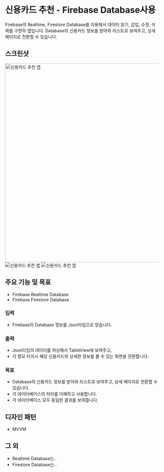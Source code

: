 # 신용카드 추천 - Firebase Database사용
Firebase의 Realtime, Firestore Database를 이용해서 데이터 읽기, 삽입, 수정, 삭제를 구현하 앱입니다.
Database의 신용카드 정보를 받아와 리스트로 보여주고, 상세 페이지로 전환할 수 있습니다.


## 스크린샷
<img src="https://user-images.githubusercontent.com/104996680/203260852-89c0279b-9629-4d95-987a-d09b87a7dac3.png" alt="신용카드 추천 앱" width="650">
<img src="https://user-images.githubusercontent.com/104996680/203260878-34e10d22-7c38-4265-ae56-59e63ae79c03.png" alt="신용카드 추천 앱">
<img src="https://user-images.githubusercontent.com/104996680/203260889-54c70991-1f19-4e54-8ff1-846d401e58fa.png" alt="신용카드 추천 앱">

## 주요 기능 및 목표
- Firebase Realtime Database
- Firebase Firestore Database

### 입력
- Firebase의 Database 정보를 Json타입으로 받습니다.

### 출력
- Json타입의 데이터를 파싱해서 TableView에 보여주고,
- 각 항모 터치시 해당 신용카드의 상세한 정보를 볼 수 있는 화면을 전환합니다.

### 목표
- Database의 신용카드 정보를 받아와 리스트로 보여주고, 상세 페이지로 전환할 수 있습니다.
- 각 데이터베이스의 차이를 이해하고 사용합니다.
- 각 데이터베이스 모두 동일한 결과를 보여줍니다.

## 디자인 패턴
- MVVM

## 그 외
- Realtime Database는..
- Firestore Database는..
